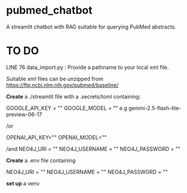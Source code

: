 # pubmed_chatbot
A streamlit chatbot with RAG suitable for querying PubMed abstracts. 


# TO DO

LINE 76 data_import.py : Provide a pathname to your local xml file. 

Suitable xml files can be unzipped from https://ftp.ncbi.nlm.nih.gov/pubmed/baseline/ 


**Create** a ./streamlit file with a .secrets/toml containing:

  GOOGLE_API_KEY = ""
  GOOGLE_MODEL = "" e.g gemini-2.5-flash-lite-preview-06-17

/or 

  OPENAI_API_KEY=""
  OPENAI_MODEL=""
  
/and 
  NEO4J_URI = ""
  NEO4J_USERNAME = ""
  NEO4J_PASSWORD = ""


**Create** a .env file containing 

  NEO4J_URI = ""
  NEO4J_USERNAME = ""
  NEO4J_PASSWORD = ""

**set up** a venv
